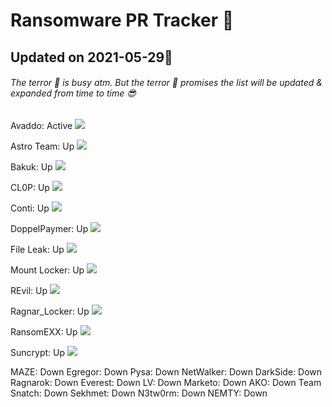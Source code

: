 # Ransomware PR Tracker :ghost:

## Updated on 2021-05-29👀 

###### The terror :ghost: is busy atm. But the terror :ghost: promises the list will be updated & expanded from time to time :sunglasses:

Avaddo: Active
![](https://github.com/theterrorintelligence/The-Terror-OSINT/blob/e051e135891b7530ff6eca4a09b785b9f05da1d0/Avaddon.png)

Astro Team: Up
![](https://github.com/theterrorintelligence/The-Terror-OSINT/blob/e051e135891b7530ff6eca4a09b785b9f05da1d0/Astro%20Team.png)

Bakuk: Up
![](https://github.com/theterrorintelligence/The-Terror-OSINT/blob/e051e135891b7530ff6eca4a09b785b9f05da1d0/Bakuk.png)

CL0P: Up
![](https://github.com/theterrorintelligence/The-Terror-OSINT/blob/2c2f25392b89329df0880cae065e970a984c1251/CL0P.png)

Conti: Up
![](https://github.com/theterrorintelligence/The-Terror-OSINT/blob/2c2f25392b89329df0880cae065e970a984c1251/Conti.png)

DoppelPaymer: Up
![](https://github.com/theterrorintelligence/The-Terror-OSINT/blob/2c2f25392b89329df0880cae065e970a984c1251/DoppelPaymer.png)

File Leak: Up
![](https://github.com/theterrorintelligence/The-Terror-OSINT/blob/2c2f25392b89329df0880cae065e970a984c1251/File%20Leak.png)

Mount Locker: Up
![](https://github.com/theterrorintelligence/The-Terror-OSINT/blob/2c2f25392b89329df0880cae065e970a984c1251/Mount%20Locker.png)

REvil: Up
![](https://github.com/theterrorintelligence/The-Terror-OSINT/blob/2c2f25392b89329df0880cae065e970a984c1251/REvil.png)

Ragnar_Locker: Up
![](https://github.com/theterrorintelligence/The-Terror-OSINT/blob/2c2f25392b89329df0880cae065e970a984c1251/Ragnar_Locker.png)

RansomEXX: Up
![](https://github.com/theterrorintelligence/The-Terror-OSINT/blob/2c2f25392b89329df0880cae065e970a984c1251/RansomEXX.png)

Suncrypt: Up
![](https://github.com/theterrorintelligence/The-Terror-OSINT/blob/2c2f25392b89329df0880cae065e970a984c1251/Suncrypt.png)

MAZE: Down
Egregor: Down
Pysa: Down
NetWalker: Down
DarkSide: Down
Ragnarok: Down
Everest: Down
LV: Down
Marketo: Down
AKO: Down
Team Snatch: Down
Sekhmet: Down
N3tw0rm: Down
NEMTY: Down
